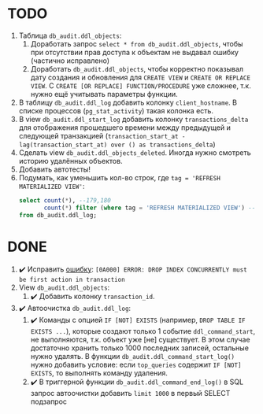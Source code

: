 # TODO

1. Таблица `db_audit.ddl_objects`:
   1. Доработать запрос `select * from db_audit.ddl_objects`, чтобы при отсутствии прав доступа к объектам не выдавал ошибку (частично исправлено)
   1. Доработать `db_audit.ddl_objects`, чтобы корректно показывал дату создания и обновления для `CREATE VIEW` и `CREATE OR REPLACE VIEW`. С `CREATE [OR REPLACE] FUNCTION/PROCEDURE` уже сложнее, т.к. нужно ещё учитывать параметры функции.
1. В таблицу `db_audit.ddl_log` добавить колонку `client_hostname`. В списке процессов (`pg_stat_activity`) такая колонка есть.
1. В view `db_audit.ddl_start_log` добавить колонку `transactions_delta` для отображения прошедшего времени между предыдущей и следующей транзакцией (`transaction_start_at - lag(transaction_start_at) over () as transactions_delta`)
1. Сделать view `db_audit.ddl_objects_deleted`. Иногда нужно смотреть историю удалённых объектов.
1. Добавить автотесты!
1. Подумать, как уменьшить кол-во строк, где `tag = 'REFRESH MATERIALIZED VIEW'`:
   ```sql
   select count(*), --179,180
          count(*) filter (where tag = 'REFRESH MATERIALIZED VIEW') --67,132
   from db_audit.ddl_log;
   ```

# DONE

1. ✔️ Исправить [ошибку](https://github.com/rin-nas/postgresql-patterns-library/issues/4): `[0A000] ERROR: DROP INDEX CONCURRENTLY must be first action in transaction`
1. View `db_audit.ddl_objects`:
   1. ✔️ Добавить колонку `transaction_id`.
1. ✔️ Автоочистка `db_audit.ddl_log`:
   1. ✔️ Команды с опцией `IF [NOT] EXISTS` (например, `DROP TABLE IF EXISTS ...`), которые создают только 1 событие `ddl_command_start`, не выполняются, т.к. объект уже [не] существует. 
   В этом случае достаточно хранить только 1000 последних записей, остальные нужно удалять. 
   В функции `db_audit.ddl_command_start_log()` нужно добавить условие: если `top_queries` содержит `IF [NOT] EXISTS`, то выполнять команду удаления.
   1. ✔️ В триггерной функции `db_audit.ddl_command_end_log()` в SQL запрос автоочистки добавить `limit 1000` в первый SELECT подзапрос
